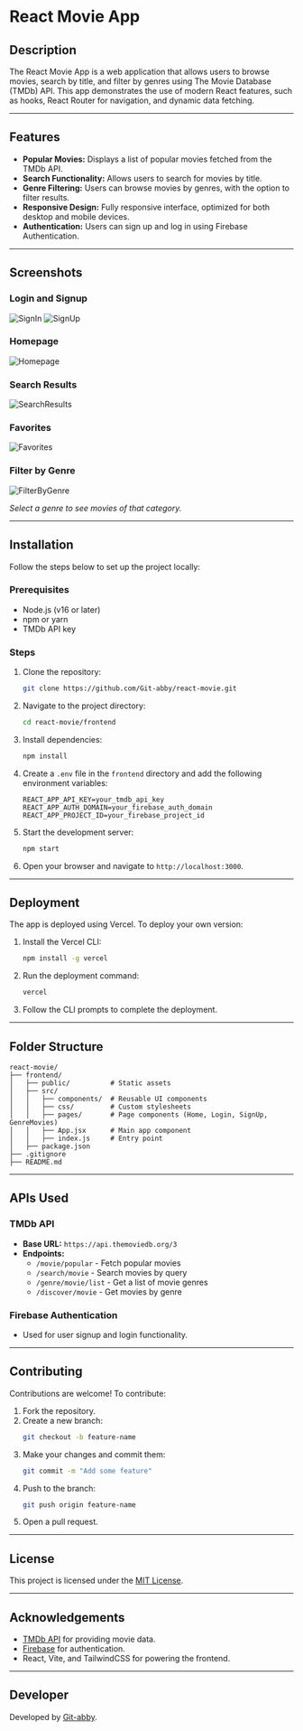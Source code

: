 
# React Movie App

## Description

The React Movie App is a web application that allows users to browse movies, search by title, and filter by genres using The Movie Database (TMDb) API. This app demonstrates the use of modern React features, such as hooks, React Router for navigation, and dynamic data fetching.

---

## Features

- **Popular Movies:** Displays a list of popular movies fetched from the TMDb API.
- **Search Functionality:** Allows users to search for movies by title.
- **Genre Filtering:** Users can browse movies by genres, with the option to filter results.
- **Responsive Design:** Fully responsive interface, optimized for both desktop and mobile devices.
- **Authentication:** Users can sign up and log in using Firebase Authentication.

---

## Screenshots

### Login and Signup
![SignIn](/frontend/src/assets/screenshots/Screenshot%202024-12-17%20144838.png)
![SignUp](/frontend/src/assets/screenshots/Screenshot%202024-12-17%20144858.png)

### Homepage
![Homepage](/frontend/src/assets/screenshots/Screenshot%202024-12-17%20145349.png)

### Search Results
![SearchResults](/frontend/src/assets/screenshots/Screenshot%202024-12-17%20145415.png)

### Favorites
![Favorites](/frontend/src/assets/screenshots/Screenshot%202024-12-17%20145545.png)

### Filter by Genre
![FilterByGenre](/frontend/src/assets/screenshots/Screenshot%202024-12-17%20150213.png)

*Select a genre to see movies of that category.*

---

## Installation

Follow the steps below to set up the project locally:

### Prerequisites

- Node.js (v16 or later)
- npm or yarn
- TMDb API key

### Steps

1. Clone the repository:

   ```bash
   git clone https://github.com/Git-abby/react-movie.git
   ```

2. Navigate to the project directory:

   ```bash
   cd react-movie/frontend
   ```

3. Install dependencies:

   ```bash
   npm install
   ```

4. Create a `.env` file in the `frontend` directory and add the following environment variables:

   ```env
   REACT_APP_API_KEY=your_tmdb_api_key
   REACT_APP_AUTH_DOMAIN=your_firebase_auth_domain
   REACT_APP_PROJECT_ID=your_firebase_project_id
   ```

5. Start the development server:

   ```bash
   npm start
   ```

6. Open your browser and navigate to `http://localhost:3000`.

---

## Deployment

The app is deployed using Vercel. To deploy your own version:

1. Install the Vercel CLI:

   ```bash
   npm install -g vercel
   ```

2. Run the deployment command:

   ```bash
   vercel
   ```

3. Follow the CLI prompts to complete the deployment.

---

## Folder Structure

```
react-movie/
├── frontend/
│   ├── public/          # Static assets
│   ├── src/
│   │   ├── components/  # Reusable UI components
│   │   ├── css/         # Custom stylesheets
│   │   ├── pages/       # Page components (Home, Login, SignUp, GenreMovies)
│   │   ├── App.jsx      # Main app component
│   │   ├── index.js     # Entry point
│   ├── package.json
├── .gitignore
├── README.md
```

---

## APIs Used

### TMDb API

- **Base URL:** `https://api.themoviedb.org/3`
- **Endpoints:**
  - `/movie/popular` - Fetch popular movies
  - `/search/movie` - Search movies by query
  - `/genre/movie/list` - Get a list of movie genres
  - `/discover/movie` - Get movies by genre

### Firebase Authentication

- Used for user signup and login functionality.

---

## Contributing

Contributions are welcome! To contribute:

1. Fork the repository.
2. Create a new branch:
   ```bash
   git checkout -b feature-name
   ```
3. Make your changes and commit them:
   ```bash
   git commit -m "Add some feature"
   ```
4. Push to the branch:
   ```bash
   git push origin feature-name
   ```
5. Open a pull request.

---

## License

This project is licensed under the [MIT License](LICENSE).

---

## Acknowledgements

- [TMDb API](https://www.themoviedb.org/documentation/api) for providing movie data.
- [Firebase](https://firebase.google.com/) for authentication.
- React, Vite, and TailwindCSS for powering the frontend.

---

## Developer

Developed by [Git-abby](https://github.com/Git-abby/).
